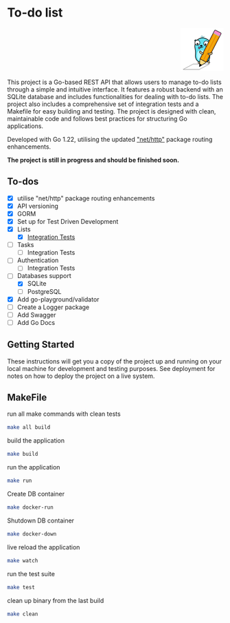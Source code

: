 # To-do list

<p align="right">
  <img src="./gopher.png" alt="Gopher">
</p>

This project is a Go-based REST API that allows users to manage to-do lists through a simple and intuitive interface. It features a robust backend with an SQLite database and includes functionalities for dealing with to-do lists. The project also includes a comprehensive set of integration tests and a Makefile for easy building and testing. The project is designed with clean, maintainable code and follows best practices for structuring Go applications.

Developed with Go 1.22, utilising the updated ["net/http"](https://go.dev/blog/routing-enhancements) package routing enhancements.

**The project is still in progress and should be finished soon.**

## To-dos

- [x] utilise "net/http" package routing enhancements
- [x] API versioning
- [x] GORM
- [x] Set up for Test Driven Development
- [x] Lists
  - [x] [Integration Tests](https://github.com/thefactus/todo-list/blob/main/tests/lists_handlers_test.go)
- [ ] Tasks
  - [ ] Integration Tests
- [ ] Authentication
  - [ ] Integration Tests
- [ ] Databases support
  - [x] SQLite
  - [ ] PostgreSQL
- [x] Add go-playground/validator
- [ ] Create a Logger package
- [ ] Add Swagger
- [ ] Add Go Docs

## Getting Started

These instructions will get you a copy of the project up and running on your local machine for development and testing purposes. See deployment for notes on how to deploy the project on a live system.

## MakeFile

run all make commands with clean tests

```bash
make all build
```

build the application

```bash
make build
```

run the application

```bash
make run
```

Create DB container

```bash
make docker-run
```

Shutdown DB container

```bash
make docker-down
```

live reload the application

```bash
make watch
```

run the test suite

```bash
make test
```

clean up binary from the last build

```bash
make clean
```
